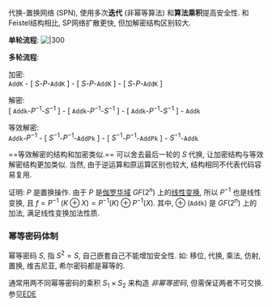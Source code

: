 代换-置换网络 (SPN), 使用多次**迭代** (非幂等算法) 和**算法乘积**提高安全性. 和Feistel结构相比, SP网络扩散更快, 但加解密结构区别较大.

**单轮流程**:
![|300](../../../../attach/Pasted%20image%2020230607124629.png)

**多轮流程**:

加密:  
`AddK` - \[ $S$-$P$-`AddK` \] - \[ $S$-$P$-`AddK` \] - \[ $S$-$P$-`AddK` \]

解密:  
\[ `Addk`-$P^{-1}$-$S^{-1}$ \] - \[ `Addk`-$P^{-1}$-$S^{-1}$ \] - \[ `Addk`-$P^{-1}$-$S^{-1}$ \] - `Addk`

等效解密:  
`Addk`-$P^{-1}$ - \[ $S^{-1}$-$P^{-1}$-`AddPk` \] - \[ $S^{-1}$-$P^{-1}$-`AddPk` \] - $S^{-1}$-`Addk`

==等效解密的结构和加密类似.== 可以舍去最后一轮的 $S$ 代换, 让加密结构与等效解密结构更加类似. 当然, 由于逆运算和原运算区别也较大, 结构相同不代表代码容易复用.

证明: $P$ 是置换操作. 由于 $P$ 是[伽罗华域](../../../../Math/高等代数/伽罗华域.md) $GF(2^{n})$ 上的[线性变换](../../../../Math/线性代数/线性变换.md), 所以 $P^{-1}$ 也是线性变换,  且 $f=P^{-1}\ (K\oplus X)=P^{-1}(K)\oplus P^{-1}(X)$. 其中, $\oplus$ (`Addk`) 是 $GF(2^{n})$ 上的加法, 满足线性变换加法性质.

### 幂等密码体制

幂等密码 $S$, 指 $S^{2}=S$, 自己嵌套自己不能增加安全性. 如: 移位, 代换, 乘法, 仿射, 置换, 维吉尼亚, 希尔密码都是幂等的. 

通常用两不同幂等密码的乘积 $S_{1}\times S_{2}$ 来构造 *非幂等密码*, 但需保证两者不可交换. 参见[EDE](../Feistel-结构/EDE.md)